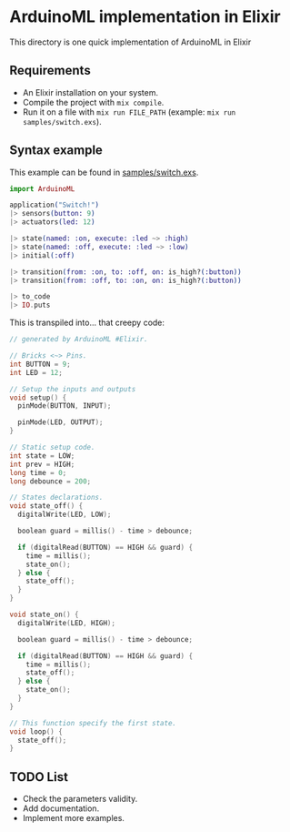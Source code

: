 # ArduinoML implementation in Elixir

This directory is one quick implementation of ArduinoML in Elixir

## Requirements
- An Elixir installation on your system.
- Compile the project with ```mix compile```.
- Run it on a file with ```mix run FILE_PATH``` (example: ```mix run samples/switch.exs```).

## Syntax example

This example can be found in [samples/switch.exs](./samples/switch.exs).

```elixir
import ArduinoML

application("Switch!")
|> sensors(button: 9)
|> actuators(led: 12)

|> state(named: :on, execute: :led ~> :high)
|> state(named: :off, execute: :led ~> :low)
|> initial(:off)

|> transition(from: :on, to: :off, on: is_high?(:button))
|> transition(from: :off, to: :on, on: is_high?(:button))

|> to_code
|> IO.puts
```

This is transpiled into... that creepy code:

```c
// generated by ArduinoML #Elixir.

// Bricks <~> Pins.
int BUTTON = 9;
int LED = 12;

// Setup the inputs and outputs
void setup() {
  pinMode(BUTTON, INPUT);

  pinMode(LED, OUTPUT);
}

// Static setup code.
int state = LOW;
int prev = HIGH;
long time = 0;
long debounce = 200;

// States declarations.
void state_off() {
  digitalWrite(LED, LOW);

  boolean guard = millis() - time > debounce;

  if (digitalRead(BUTTON) == HIGH && guard) {
    time = millis();
    state_on();
  } else {
    state_off();
  }
}

void state_on() {
  digitalWrite(LED, HIGH);

  boolean guard = millis() - time > debounce;

  if (digitalRead(BUTTON) == HIGH && guard) {
    time = millis();
    state_off();
  } else {
    state_on();
  }
}

// This function specify the first state.
void loop() {
  state_off();
}
```

## TODO List

- Check the parameters validity.
- Add documentation.
- Implement more examples.
